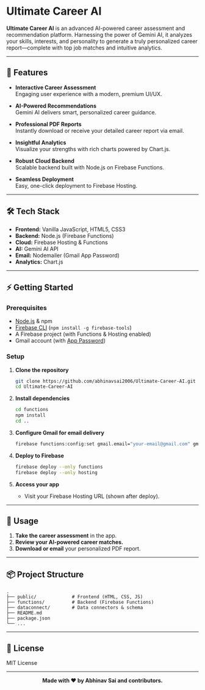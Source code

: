 # Ultimate Career AI

**Ultimate Career AI** is an advanced AI-powered career assessment and recommendation platform. Harnessing the power of Gemini AI, it analyzes your skills, interests, and personality to generate a truly personalized career report—complete with top job matches and intuitive analytics.

---

## 🚀 Features

- **Interactive Career Assessment**  
  Engaging user experience with a modern, premium UI/UX.

- **AI-Powered Recommendations**  
  Gemini AI delivers smart, personalized career guidance.

- **Professional PDF Reports**  
  Instantly download or receive your detailed career report via email.

- **Insightful Analytics**  
  Visualize your strengths with rich charts powered by Chart.js.

- **Robust Cloud Backend**  
  Scalable backend built with Node.js on Firebase Functions.

- **Seamless Deployment**  
  Easy, one-click deployment to Firebase Hosting.

---

## 🛠️ Tech Stack

- **Frontend:** Vanilla JavaScript, HTML5, CSS3
- **Backend:** Node.js (Firebase Functions)
- **Cloud:** Firebase Hosting & Functions
- **AI:** Gemini AI API
- **Email:** Nodemailer (Gmail App Password)
- **Analytics:** Chart.js

---

## ⚡ Getting Started

### Prerequisites

- [Node.js](https://nodejs.org/) & npm
- [Firebase CLI](https://firebase.google.com/docs/cli) (`npm install -g firebase-tools`)
- A Firebase project (with Functions & Hosting enabled)
- Gmail account (with [App Password](https://support.google.com/mail/answer/185833))
  
### Setup

1. **Clone the repository**
    ```sh
    git clone https://github.com/abhinavsai2006/Ultimate-Career-AI.git
    cd Ultimate-Career-AI
    ```

2. **Install dependencies**
    ```sh
    cd functions
    npm install
    cd ..
    ```

3. **Configure Gmail for email delivery**
    ```sh
    firebase functions:config:set gmail.email="your-email@gmail.com" gmail.password="your-app-password"
    ```

4. **Deploy to Firebase**
    ```sh
    firebase deploy --only functions
    firebase deploy --only hosting
    ```

5. **Access your app**
    - Visit your Firebase Hosting URL (shown after deploy).

---

## 📝 Usage

1. **Take the career assessment** in the app.
2. **Review your AI-powered career matches.**
3. **Download or email** your personalized PDF report.

---

## 📦 Project Structure

```
.
├── public/             # Frontend (HTML, CSS, JS)
├── functions/          # Backend (Firebase Functions)
├── dataconnect/        # Data connectors & schema
├── README.md
├── package.json
└── ...
```

---

## 🪪 License

MIT License

---

<p align="center">
  <b>Made with ❤️ by Abhinav Sai and contributors.</b>
</p>
